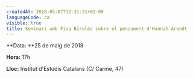 ```yaml
---
createdAt: 2018-05-07T12:31:31+02:00
languageCode: ca
visible: true
title: Seminari amb Fina Birulés sobre el pensament d'Hannah Arendt
---
```


**Data: **25 de maig de 2018

**Hora:** 17h

**Lloc:** Institut d'Estudis Catalans (C/ Carme, 47)